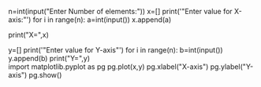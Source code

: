 n=int(input("Enter Number of elements:"))
x=[]
print('"Enter value for X-axis:"')
for i in range(n):
    a=int(input())
    x.append(a)

print("X=",x)


y=[]
print('"Enter value for Y-axis"')
for i in range(n):
    b=int(input())
    y.append(b)
print("Y=",y)    
import matplotlib.pyplot as pg
pg.plot(x,y)
pg.xlabel("X-axis")
pg.ylabel("Y-axis")
pg.show()
